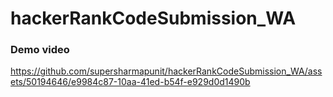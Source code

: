 # hackerRankCodeSubmission_WA

### Demo video

https://github.com/supersharmapunit/hackerRankCodeSubmission_WA/assets/50194646/e9984c87-10aa-41ed-b54f-e929d0d1490b
